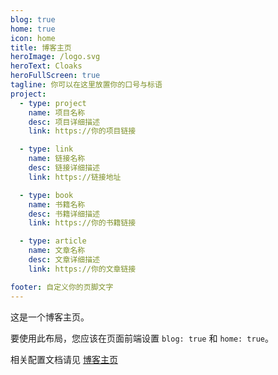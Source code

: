 ```yaml
---
blog: true
home: true
icon: home
title: 博客主页
heroImage: /logo.svg
heroText: Cloaks
heroFullScreen: true
tagline: 你可以在这里放置你的口号与标语
project:
  - type: project
    name: 项目名称
    desc: 项目详细描述
    link: https://你的项目链接

  - type: link
    name: 链接名称
    desc: 链接详细描述
    link: https://链接地址

  - type: book
    name: 书籍名称
    desc: 书籍详细描述
    link: https://你的书籍链接

  - type: article
    name: 文章名称
    desc: 文章详细描述
    link: https://你的文章链接

footer: 自定义你的页脚文字
---
```


这是一个博客主页。

要使用此布局，您应该在页面前端设置 `blog: true` 和 `home: true`。

相关配置文档请见 [博客主页](https://vuepress-theme-hope.github.io/zh/guide/blog/home/)
